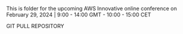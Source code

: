 This is folder for the upcoming AWS Innovative online conference on February 29, 2024 | 9:00 - 14:00 GMT - 10:00 - 15:00 CET

GIT PULL REPOSITORY
